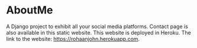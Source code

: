 # AboutMe
A Django project to exhibit all your social media platforms. Contact page is also available in this static website. This website is deployed in Heroku.
The link to the website: https://rohaanjohn.herokuapp.com.

